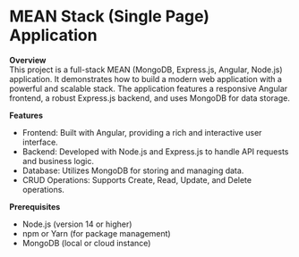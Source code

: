 # MEAN Stack (Single Page) Application
**Overview** <br />
This project is a full-stack MEAN (MongoDB, Express.js, Angular, Node.js) application. It demonstrates how to build a modern web application with a powerful and scalable stack. The application features a responsive Angular frontend, a robust Express.js backend, and uses MongoDB for data storage.

**Features**
* Frontend: Built with Angular, providing a rich and interactive user interface. <br />
* Backend: Developed with Node.js and Express.js to handle API requests and business logic. <br />
* Database: Utilizes MongoDB for storing and managing data. <br />
* CRUD Operations: Supports Create, Read, Update, and Delete operations. <br />

**Prerequisites**
* Node.js (version 14 or higher)
* npm or Yarn (for package management)
* MongoDB (local or cloud instance)
